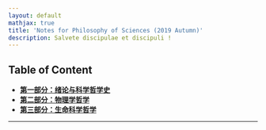 ```yaml
---
layout: default
mathjax: true
title: 'Notes for Philosophy of Sciences (2019 Autumn)'
description: Salvete discipulae et discipuli !
---
```



## **Table of Content**

* [**第一部分：绪论与科学哲学史**](PartI.html)
* [**第二部分：物理学哲学**](PartII.html)
* [**第三部分：生命科学哲学**](PartIII.html)


***
